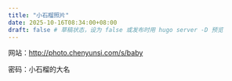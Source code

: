 ```yaml
---
title: "小石榴照片"
date: 2025-10-16T08:34:00+08:00
draft: false # 草稿状态，设为 false 或发布时用 hugo server -D 预览
---
```


网站：http://photo.chenyunsi.com/s/baby

密码：小石榴的大名